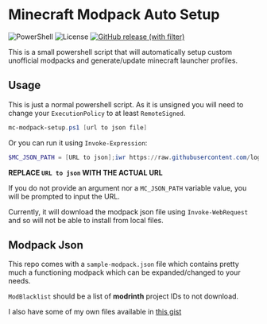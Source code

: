 # Minecraft Modpack Auto Setup

![PowerShell](https://img.shields.io/badge/PowerShell-%235391FE.svg?style=for-the-badge&logo=powershell&logoColor=white)
![License](https://img.shields.io/github/license/loganator956/mc-autosetup?style=for-the-badge)
[![GitHub release (with filter)](https://img.shields.io/github/v/release/loganator956/mc-autosetup?style=for-the-badge)](https://github.com/loganator956/mc-autosetup/releases/latest)

This is a small powershell script that will automatically setup custom unofficial modpacks and generate/update minecraft launcher profiles.

## Usage

This is just a normal powershell script. As it is unsigned you will need to change your `ExecutionPolicy` to at least `RemoteSigned`. 

```Powershell
mc-modpack-setup.ps1 [url to json file]
```

Or you can run it using `Invoke-Expression`:

```Powershell
$MC_JSON_PATH = [URL to json];iwr https://raw.githubusercontent.com/loganator956/mc-autosetup/master/mc-modpack-setup.ps1 | iex
```

**REPLACE `URL to json` WITH THE ACTUAL URL**

If you do not provide an argument nor a `MC_JSON_PATH` variable value, you will be prompted to input the URL.

Currently, it will download the modpack json file using `Invoke-WebRequest` and so will not be able to install from local files. 

## Modpack Json

This repo comes with a `sample-modpack.json` file which contains pretty much a functioning modpack which can be expanded/changed to your needs.

`ModBlacklist` should be a list of **modrinth** project IDs to not download.

I also have some of my own files available in [this gist](https://gist.github.com/loganator956/07e2aa3de06df5f73e76a73cacd8487c)
